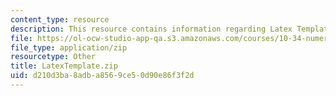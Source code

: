 ```yaml
---
content_type: resource
description: This resource contains information regarding Latex Template for Homework.
file: https://ol-ocw-studio-app-qa.s3.amazonaws.com/courses/10-34-numerical-methods-applied-to-chemical-engineering-fall-2015/d210d3ba8adba8569ce50d90e86f3f2d_LatexTemplate.zip
file_type: application/zip
resourcetype: Other
title: LatexTemplate.zip
uid: d210d3ba-8adb-a856-9ce5-0d90e86f3f2d
---
```

